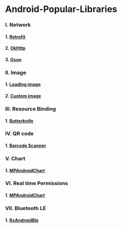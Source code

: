 # Android-Popular-Libraries

### I. Network
 #### 1. [Retrofit](http://square.github.io/retrofit/)
 #### 2. [OkHttp](http://square.github.io/okhttp/)
 #### 3. [Gson](https://github.com/google/gson)
 
 ### II. Image
 #### 1. [Loading image](http://square.github.io/picasso/)
 #### 2. [Custom image](https://github.com/vinc3m1/RoundedImageView)
 
 ### III. Resource Binding
 #### 1. [Butterknife](http://jakewharton.github.io/butterknife/)
 
 ### IV. QR code
 #### 1. [Barcode Scanner](https://github.com/dm77/barcodescanner)
 
 ### V. Chart
 #### 1. [MPAndroidChart](https://github.com/PhilJay/MPAndroidChart)
 
 ### VI. Real time Permissions 
 #### 1. [MPAndroidChart](https://github.com/tbruyelle/RxPermissions)
 
 ### VII. Bluetooth LE
 #### 1. [RxAndroidBle](https://github.com/Polidea/RxAndroidBle)
 
 
